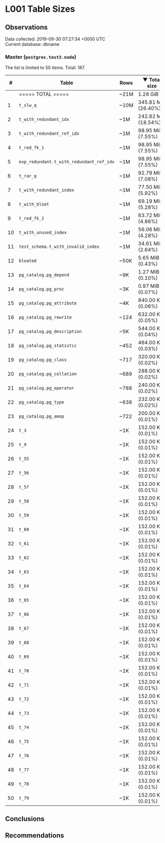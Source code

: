 # L001 Table Sizes #

## Observations ##
Data collected: 2019-09-30 07:27:34 +0000 UTC  
Current database: dbname  



### Master (`postgres.test3.node`) ###
The list is limited to 50 items. Total: 187.  

| \# | Table | Rows | &#9660;&nbsp;Total size | Table size | Index(es) Size | TOAST Size |
|---|---|------|------------|------------|----------------|------------|
|&nbsp;|===== TOTAL ===== |~21M |1.28&nbsp;GiB |780.51&nbsp;MiB |528.67&nbsp;MiB |632.00&nbsp;KiB |
|1 |`t_slw_q` | ~10M |345.81&nbsp;MiB (26.40%) |345.81&nbsp;MiB (44.31%) |0.00&nbsp;bytes (0.00%) | |
|2 |`t_with_redundant_idx` | ~1M |242.82&nbsp;MiB (18.54%) |49.81&nbsp;MiB (6.38%) |193.01&nbsp;MiB (36.51%) | |
|3 |`t_with_redundant_ref_idx` | ~1M |98.95&nbsp;MiB (7.55%) |34.61&nbsp;MiB (4.43%) |64.34&nbsp;MiB (12.17%) | |
|4 |`t_red_fk_1` | ~1M |98.95&nbsp;MiB (7.55%) |34.61&nbsp;MiB (4.43%) |64.34&nbsp;MiB (12.17%) | |
|5 |`exp_redundant.t_with_redundant_ref_idx` | ~1M |98.95&nbsp;MiB (7.55%) |34.61&nbsp;MiB (4.43%) |64.34&nbsp;MiB (12.17%) | |
|6 |`t_rar_q` | ~1M |92.79&nbsp;MiB (7.08%) |49.93&nbsp;MiB (6.40%) |42.86&nbsp;MiB (8.11%) | |
|7 |`t_with_redundant_index` | ~1M |77.50&nbsp;MiB (5.92%) |34.61&nbsp;MiB (4.43%) |42.90&nbsp;MiB (8.11%) | |
|8 |`t_with_bloat` | ~1M |69.19&nbsp;MiB (5.28%) |69.19&nbsp;MiB (8.86%) |0.00&nbsp;bytes (0.00%) | |
|9 |`t_red_fk_2` | ~1M |63.72&nbsp;MiB (4.86%) |42.28&nbsp;MiB (5.42%) |21.45&nbsp;MiB (4.06%) | |
|10 |`t_with_unused_index` | ~1M |56.06&nbsp;MiB (4.28%) |34.61&nbsp;MiB (4.43%) |21.45&nbsp;MiB (4.06%) | |
|11 |`test_schema.t_with_invalid_index` | ~1M |34.61&nbsp;MiB (2.64%) |34.61&nbsp;MiB (4.43%) |0.00&nbsp;bytes (0.00%) | |
|12 |`bloated` | ~50K |5.65&nbsp;MiB (0.43%) |3.50&nbsp;MiB (0.45%) |2.16&nbsp;MiB (0.41%) | |
|13 |`pg_catalog.pg_depend` | ~9K |1.27&nbsp;MiB (0.10%) |520.00&nbsp;KiB (0.07%) |776.00&nbsp;KiB (0.14%) | |
|14 |`pg_catalog.pg_proc` | ~3K |0.97&nbsp;MiB (0.07%) |640.00&nbsp;KiB (0.08%) |344.00&nbsp;KiB (0.06%) |8.00&nbsp;KiB (1.27%) |
|15 |`pg_catalog.pg_attribute` | ~4K |840.00&nbsp;KiB (0.06%) |592.00&nbsp;KiB (0.07%) |248.00&nbsp;KiB (0.05%) | |
|16 |`pg_catalog.pg_rewrite` | ~124 |632.00&nbsp;KiB (0.05%) |136.00&nbsp;KiB (0.02%) |32.00&nbsp;KiB (0.01%) |464.00&nbsp;KiB (73.42%) |
|17 |`pg_catalog.pg_description` | ~5K |544.00&nbsp;KiB (0.04%) |352.00&nbsp;KiB (0.04%) |184.00&nbsp;KiB (0.03%) |8.00&nbsp;KiB (1.27%) |
|18 |`pg_catalog.pg_statistic` | ~452 |464.00&nbsp;KiB (0.03%) |336.00&nbsp;KiB (0.04%) |40.00&nbsp;KiB (0.01%) |88.00&nbsp;KiB (13.92%) |
|19 |`pg_catalog.pg_class` | ~717 |320.00&nbsp;KiB (0.02%) |176.00&nbsp;KiB (0.02%) |144.00&nbsp;KiB (0.03%) | |
|20 |`pg_catalog.pg_collation` | ~689 |288.00&nbsp;KiB (0.02%) |208.00&nbsp;KiB (0.03%) |80.00&nbsp;KiB (0.01%) | |
|21 |`pg_catalog.pg_operator` | ~788 |240.00&nbsp;KiB (0.02%) |152.00&nbsp;KiB (0.02%) |88.00&nbsp;KiB (0.02%) | |
|22 |`pg_catalog.pg_type` | ~638 |232.00&nbsp;KiB (0.02%) |152.00&nbsp;KiB (0.02%) |80.00&nbsp;KiB (0.01%) | |
|23 |`pg_catalog.pg_amop` | ~722 |200.00&nbsp;KiB (0.01%) |88.00&nbsp;KiB (0.01%) |112.00&nbsp;KiB (0.02%) | |
|24 |`t_3` | ~1K |152.00&nbsp;KiB (0.01%) |72.00&nbsp;KiB (0.01%) |80.00&nbsp;KiB (0.01%) | |
|25 |`t_9` | ~1K |152.00&nbsp;KiB (0.01%) |72.00&nbsp;KiB (0.01%) |80.00&nbsp;KiB (0.01%) | |
|26 |`t_55` | ~1K |152.00&nbsp;KiB (0.01%) |72.00&nbsp;KiB (0.01%) |80.00&nbsp;KiB (0.01%) | |
|27 |`t_56` | ~1K |152.00&nbsp;KiB (0.01%) |72.00&nbsp;KiB (0.01%) |80.00&nbsp;KiB (0.01%) | |
|28 |`t_57` | ~1K |152.00&nbsp;KiB (0.01%) |72.00&nbsp;KiB (0.01%) |80.00&nbsp;KiB (0.01%) | |
|29 |`t_58` | ~1K |152.00&nbsp;KiB (0.01%) |72.00&nbsp;KiB (0.01%) |80.00&nbsp;KiB (0.01%) | |
|30 |`t_59` | ~1K |152.00&nbsp;KiB (0.01%) |72.00&nbsp;KiB (0.01%) |80.00&nbsp;KiB (0.01%) | |
|31 |`t_60` | ~1K |152.00&nbsp;KiB (0.01%) |72.00&nbsp;KiB (0.01%) |80.00&nbsp;KiB (0.01%) | |
|32 |`t_61` | ~1K |152.00&nbsp;KiB (0.01%) |72.00&nbsp;KiB (0.01%) |80.00&nbsp;KiB (0.01%) | |
|33 |`t_62` | ~1K |152.00&nbsp;KiB (0.01%) |72.00&nbsp;KiB (0.01%) |80.00&nbsp;KiB (0.01%) | |
|34 |`t_63` | ~1K |152.00&nbsp;KiB (0.01%) |72.00&nbsp;KiB (0.01%) |80.00&nbsp;KiB (0.01%) | |
|35 |`t_64` | ~1K |152.00&nbsp;KiB (0.01%) |72.00&nbsp;KiB (0.01%) |80.00&nbsp;KiB (0.01%) | |
|36 |`t_65` | ~1K |152.00&nbsp;KiB (0.01%) |72.00&nbsp;KiB (0.01%) |80.00&nbsp;KiB (0.01%) | |
|37 |`t_66` | ~1K |152.00&nbsp;KiB (0.01%) |72.00&nbsp;KiB (0.01%) |80.00&nbsp;KiB (0.01%) | |
|38 |`t_67` | ~1K |152.00&nbsp;KiB (0.01%) |72.00&nbsp;KiB (0.01%) |80.00&nbsp;KiB (0.01%) | |
|39 |`t_68` | ~1K |152.00&nbsp;KiB (0.01%) |72.00&nbsp;KiB (0.01%) |80.00&nbsp;KiB (0.01%) | |
|40 |`t_69` | ~1K |152.00&nbsp;KiB (0.01%) |72.00&nbsp;KiB (0.01%) |80.00&nbsp;KiB (0.01%) | |
|41 |`t_70` | ~1K |152.00&nbsp;KiB (0.01%) |72.00&nbsp;KiB (0.01%) |80.00&nbsp;KiB (0.01%) | |
|42 |`t_71` | ~1K |152.00&nbsp;KiB (0.01%) |72.00&nbsp;KiB (0.01%) |80.00&nbsp;KiB (0.01%) | |
|43 |`t_72` | ~1K |152.00&nbsp;KiB (0.01%) |72.00&nbsp;KiB (0.01%) |80.00&nbsp;KiB (0.01%) | |
|44 |`t_73` | ~1K |152.00&nbsp;KiB (0.01%) |72.00&nbsp;KiB (0.01%) |80.00&nbsp;KiB (0.01%) | |
|45 |`t_74` | ~1K |152.00&nbsp;KiB (0.01%) |72.00&nbsp;KiB (0.01%) |80.00&nbsp;KiB (0.01%) | |
|46 |`t_75` | ~1K |152.00&nbsp;KiB (0.01%) |72.00&nbsp;KiB (0.01%) |80.00&nbsp;KiB (0.01%) | |
|47 |`t_76` | ~1K |152.00&nbsp;KiB (0.01%) |72.00&nbsp;KiB (0.01%) |80.00&nbsp;KiB (0.01%) | |
|48 |`t_77` | ~1K |152.00&nbsp;KiB (0.01%) |72.00&nbsp;KiB (0.01%) |80.00&nbsp;KiB (0.01%) | |
|49 |`t_78` | ~1K |152.00&nbsp;KiB (0.01%) |72.00&nbsp;KiB (0.01%) |80.00&nbsp;KiB (0.01%) | |
|50 |`t_79` | ~1K |152.00&nbsp;KiB (0.01%) |72.00&nbsp;KiB (0.01%) |80.00&nbsp;KiB (0.01%) | |


## Conclusions ##


## Recommendations ##


